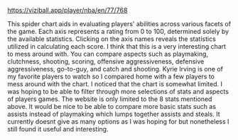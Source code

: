 https://viziball.app/player/nba/en/77/768

This spider chart aids in evaluating players' abilities across various facets of the game. Each axis represents a rating from 0 to 100, determined solely by the available statistics. Clicking on the axis names reveals the statistics utilized in calculating each score. I think that this is a very interesting chart to mess around with. You can compare aspects such as playmaking, clutchness, shooting, scoring, offensive aggressiveness, defensive aggressiveness, go-to-guy, and catch and shooting. Kyrie Irving is one of my favorite players to watch so I compared home with a few players to mess around with the chart. I noticed that the chart is somewhat limited. I was hoping to be able to filter through more selections of stats and aspects of players games. The website is only limited to the 8 stats mentioned above. It would be nice to be able to compare more basic stats such as assists instead of playmaking which lumps together assists and steals. It currently doesnt give as many options as I was hoping for but nonetheless I still found it useful and interesting.

